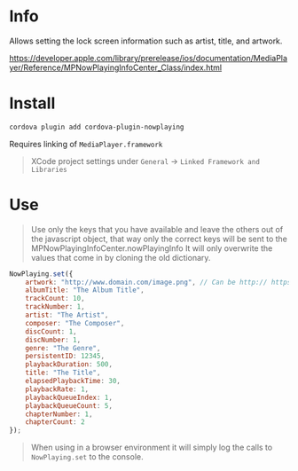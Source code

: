# Info
Allows setting the lock screen information such as artist, title, and artwork.

https://developer.apple.com/library/prerelease/ios/documentation/MediaPlayer/Reference/MPNowPlayingInfoCenter_Class/index.html

# Install

```bash
cordova plugin add cordova-plugin-nowplaying
```

Requires linking of `MediaPlayer.framework`
> XCode project settings under `General` -> `Linked Framework and Libraries`

# Use

> Use only the keys that you have available and leave the others out of the javascript object, that way only the correct keys will be sent to the MPNowPlayingInfoCenter.nowPlayingInfo
> It will only overwrite the values that come in by cloning the old dictionary.

```javascript
NowPlaying.set({
	artwork: "http://www.domain.com/image.png", // Can be http:// https:// or image path relative to NSDocumentDirectory
	albumTitle: "The Album Title",
	trackCount: 10,
	trackNumber: 1,
	artist: "The Artist",
	composer: "The Composer",
	discCount: 1,
	discNumber: 1,
	genre: "The Genre",
	persistentID: 12345,
	playbackDuration: 500,
	title: "The Title",
	elapsedPlaybackTime: 30,
	playbackRate: 1,
	playbackQueueIndex: 1,
	playbackQueueCount: 5,
	chapterNumber: 1,
	chapterCount: 2
});
```

> When using in a browser environment it will simply log the calls to `NowPlaying.set` to the console.
